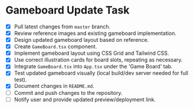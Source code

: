 # Gameboard Update Task

- [X] Pull latest changes from `master` branch.
- [X] Review reference images and existing gameboard implementation.
- [X] Design updated gameboard layout based on reference.
- [X] Create `GameBoard.tsx` component.
- [X] Implement gameboard layout using CSS Grid and Tailwind CSS.
- [X] Use correct illustration cards for board slots, repeating as necessary.
- [X] Integrate `GameBoard.tsx` into `App.tsx` under the 'Game Board' tab.
- [X] Test updated gameboard visually (local build/dev server needed for full test).
- [X] Document changes in `README.md`.
- [ ] Commit and push changes to the repository.
- [ ] Notify user and provide updated preview/deployment link.
